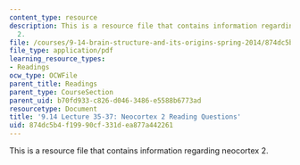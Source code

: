 ```yaml
---
content_type: resource
description: This is a resource file that contains information regarding neocortex
  2.
file: /courses/9-14-brain-structure-and-its-origins-spring-2014/874dc5b4f19990cf331dea877a442261_MIT9_14S14_Lec35-37ReaQue2.pdf
file_type: application/pdf
learning_resource_types:
- Readings
ocw_type: OCWFile
parent_title: Readings
parent_type: CourseSection
parent_uid: b70fd933-c826-d046-3486-e5588b6773ad
resourcetype: Document
title: '9.14 Lecture 35-37: Neocortex 2 Reading Questions'
uid: 874dc5b4-f199-90cf-331d-ea877a442261
---
```

This is a resource file that contains information regarding neocortex 2.

